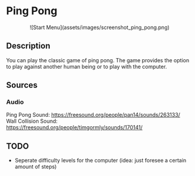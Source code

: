 # Ping Pong
<p align="center">
![Start Menu](assets/images/screenshot_ping_pong.png)
</p>

## Description
You can play the classic game of ping pong. The game provides the option to play against another human being or to play with the computer.

## Sources
### Audio
Ping Pong Sound: https://freesound.org/people/pan14/sounds/263133/  
Wall Collision Sound: https://freesound.org/people/timgormly/sounds/170141/

## TODO
- Seperate difficulty levels for the computer (idea: just foresee a certain amount of steps)